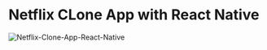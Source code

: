 # Netflix CLone App with React Native

![Netflix-Clone-App-React-Native](https://github.com/DeveloperDanX/Netflix_Clone/blob/master/Netflix-App-React-Native.gif)

